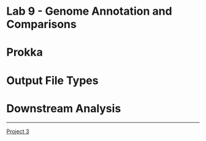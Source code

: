 Lab 9 - Genome Annotation and Comparisons
=========================================

# Prokka

# Output File Types

# Downstream Analysis

----

[Project 3](project-3.md)
